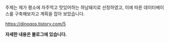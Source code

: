 주제는 제가 평소에 자주먹고 맛있어하는 하남돼지로 선정하였고, 이에 따른 데이터베이스를 구축해보자고 계획을 잡아 보았습니다.


https://dinoqos.tistory.com/5

**자세한 내용은 블로그에 있습니다.**
